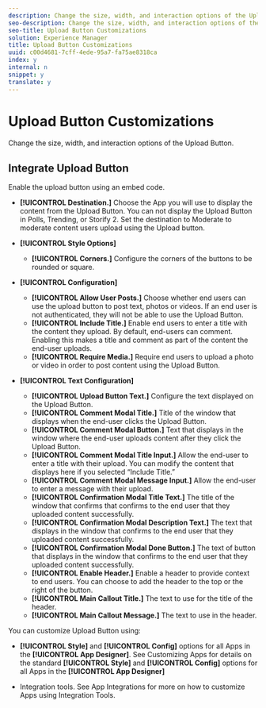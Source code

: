 ```yaml
---
description: Change the size, width, and interaction options of the Upload Button.
seo-description: Change the size, width, and interaction options of the Upload Button.
seo-title: Upload Button Customizations
solution: Experience Manager
title: Upload Button Customizations
uuid: c00d4681-7cff-4ede-95a7-fa75ae8318ca
index: y
internal: n
snippet: y
translate: y
---
```


# Upload Button Customizations

Change the size, width, and interaction options of the Upload Button.

## Integrate Upload Button

Enable the upload button using an embed code.

* **[!UICONTROL Destination.]** Choose the App you will use to display the content from the Upload Button. You can not display the Upload Button in Polls, Trending, or Storify 2. Set the destination to Moderate to moderate content users upload using the Upload button.
* **[!UICONTROL Style Options]**

    * **[!UICONTROL Corners.]** Configure the corners of the buttons to be rounded or square.

* **[!UICONTROL Configuration]**

    * **[!UICONTROL Allow User Posts.]** Choose whether end users can use the upload button to post text, photos or videos. If an end user is not authenticated, they will not be able to use the Upload Button.
    * **[!UICONTROL Include Title.]** Enable end users to enter a title with the content they upload. By default, end-users can comment. Enabling this makes a title and comment as part of the content the end-user uploads.
    * **[!UICONTROL Require Media.]** Require end users to upload a photo or video in order to post content using the Upload Button.

* **[!UICONTROL Text Configuration]**

    * **[!UICONTROL Upload Button Text.]** Configure the text displayed on the Upload Button.
    * **[!UICONTROL Comment Modal Title.]** Title of the window that displays when the end-user clicks the Upload Button.
    * **[!UICONTROL Comment Modal Button.]** Text that displays in the window where the end-user uploads content after they click the Upload Button.
    * **[!UICONTROL Comment Modal Title Input.]** Allow the end-user to enter a title with their upload. You can modify the content that displays here if you selected “Include Title.”
    * **[!UICONTROL Comment Modal Message Input.]** Allow the end-user to enter a message with their upload.
    * **[!UICONTROL Confirmation Modal Title Text.]** The title of the window that confirms that confirms to the end user that they uploaded content successfully.
    * **[!UICONTROL Confirmation Modal Description Text.]** The text that displays in the window that confirms to the end user that they uploaded content successfully.
    * **[!UICONTROL Confirmation Modal Done Button.]** The text of button that displays in the window that confirms to the end user that they uploaded content successfully.
    * **[!UICONTROL Enable Header.]** Enable a header to provide context to end users. You can choose to add the header to the top or the right of the button. 
    * **[!UICONTROL Main Callout Title.]** The text to use for the title of the header.
    * **[!UICONTROL Main Callout Message.]** The text to use in the header.

You can customize Upload Button using:

* **[!UICONTROL Style]** and **[!UICONTROL Config]** options for all Apps in the **[!UICONTROL App Designer]**. See Customizing Apps for details on the standard **[!UICONTROL Style]** and **[!UICONTROL Config]** options for all Apps in the **[!UICONTROL App Designer]**

* Integration tools. See App Integrations for more on how to customize Apps using Integration Tools.

